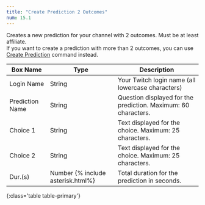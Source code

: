 ```yaml
---
title: "Create Prediction 2 Outcomes"
num: 15.1
---
```


Creates a new prediction for your channel with 2 outcomes. Must be at least affiliate.\
If you want to create a prediction with more than 2 outcomes, you can use [Create Prediction](#createprediction) command instead.

| Box Name | Type | Description | 
|-------|--------|--------
|Login Name|String|Your Twitch login name (all lowercase characters)
|Prediction Name|String|Question displayed for the prediction. Maximum: 60 characters.
|Choice 1|String|Text displayed for the choice. Maximum: 25 characters.
|Choice 2|String|Text displayed for the choice. Maximum: 25 characters.
|Dur.(s)|Number {% include asterisk.html%}|Total duration for the prediction in seconds.
{:class='table table-primary'}










